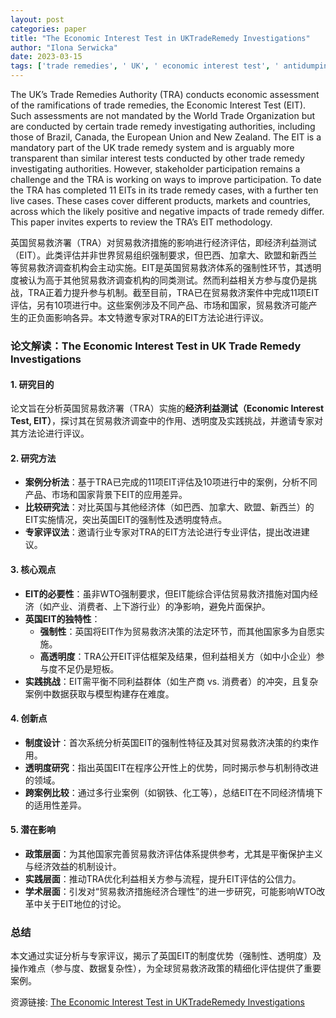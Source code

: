 ```yaml
---
layout: post
categories: paper
title: "The Economic Interest Test in UKTradeRemedy Investigations"
author: "Ilona Serwicka"
date: 2023-03-15
tags: ['trade remedies', ' UK', ' economic interest test', ' antidumping', ' countervailing']
---
```


The UK’s Trade Remedies Authority (TRA) conducts economic assessment of the ramifications of trade remedies, the Economic Interest Test (EIT). Such assessments are not mandated by the World Trade Organization but are conducted by certain trade remedy investigating authorities, including those of Brazil, Canada, the European Union and New Zealand. The EIT is a mandatory part of the UK trade remedy system and is arguably more transparent than similar interest tests conducted by other trade remedy investigating authorities. However, stakeholder participation remains a challenge and the TRA is working on ways to improve participation. To date the TRA has completed 11 EITs in its trade remedy cases, with a further ten live cases. These cases cover different products, markets and countries, across which the likely positive and negative impacts of trade remedy differ. This paper invites experts to review the TRA’s EIT methodology.

英国贸易救济署（TRA）对贸易救济措施的影响进行经济评估，即经济利益测试（EIT）。此类评估并非世界贸易组织强制要求，但巴西、加拿大、欧盟和新西兰等贸易救济调查机构会主动实施。EIT是英国贸易救济体系的强制性环节，其透明度被认为高于其他贸易救济调查机构的同类测试。然而利益相关方参与度仍是挑战，TRA正着力提升参与机制。截至目前，TRA已在贸易救济案件中完成11项EIT评估，另有10项进行中。这些案例涉及不同产品、市场和国家，贸易救济可能产生的正负面影响各异。本文特邀专家对TRA的EIT方法论进行评议。

### **论文解读：The Economic Interest Test in UK Trade Remedy Investigations**  

#### **1. 研究目的**  
论文旨在分析英国贸易救济署（TRA）实施的**经济利益测试（Economic Interest Test, EIT）**，探讨其在贸易救济调查中的作用、透明度及实践挑战，并邀请专家对其方法论进行评议。  

#### **2. 研究方法**  
- **案例分析法**：基于TRA已完成的11项EIT评估及10项进行中的案例，分析不同产品、市场和国家背景下EIT的应用差异。  
- **比较研究法**：对比英国与其他经济体（如巴西、加拿大、欧盟、新西兰）的EIT实施情况，突出英国EIT的强制性及透明度特点。  
- **专家评议法**：邀请行业专家对TRA的EIT方法论进行专业评估，提出改进建议。  

#### **3. 核心观点**  
- **EIT的必要性**：虽非WTO强制要求，但EIT能综合评估贸易救济措施对国内经济（如产业、消费者、上下游行业）的净影响，避免片面保护。  
- **英国EIT的独特性**：  
  - **强制性**：英国将EIT作为贸易救济决策的法定环节，而其他国家多为自愿实施。  
  - **高透明度**：TRA公开EIT评估框架及结果，但利益相关方（如中小企业）参与度不足仍是短板。  
- **实践挑战**：EIT需平衡不同利益群体（如生产商 vs. 消费者）的冲突，且复杂案例中数据获取与模型构建存在难度。  

#### **4. 创新点**  
- **制度设计**：首次系统分析英国EIT的强制性特征及其对贸易救济决策的约束作用。  
- **透明度研究**：指出英国EIT在程序公开性上的优势，同时揭示参与机制待改进的领域。  
- **跨案例比较**：通过多行业案例（如钢铁、化工等），总结EIT在不同经济情境下的适用性差异。  

#### **5. 潜在影响**  
- **政策层面**：为其他国家完善贸易救济评估体系提供参考，尤其是平衡保护主义与经济效益的机制设计。  
- **实践层面**：推动TRA优化利益相关方参与流程，提升EIT评估的公信力。  
- **学术层面**：引发对“贸易救济措施经济合理性”的进一步研究，可能影响WTO改革中关于EIT地位的讨论。  

### **总结**  
本文通过实证分析与专家评议，揭示了英国EIT的制度优势（强制性、透明度）及操作难点（参与度、数据复杂性），为全球贸易救济政策的精细化评估提供了重要案例。

资源链接: [The Economic Interest Test in UKTradeRemedy Investigations](https://papers.ssrn.com/sol3/papers.cfm?abstract_id=4388540)
